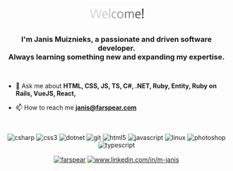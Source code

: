
<p align="center"><a href="https://github.com/farspear"><img src="https://github.com/Farspear/Farspear/blob/master/farspear-welcome.gif" alt="Welcome!" width="126" height="40"/></a></p>

<h3 align="center">I'm Janis Muiznieks, a passionate and driven software developer.<br>Always learning something new and expanding my expertise.</h3>
<br>

- 💬 Ask me about **HTML, CSS, JS, TS, C#, .NET, Ruby, Entity, Ruby on Rails, VueJS, React,**

- 📫 How to reach me **janis@farspear.com**

<br>    
<p align="center"><img src="https://devicons.github.io/devicon/devicon.git/icons/csharp/csharp-original.svg" alt="csharp" width="40" height="40"/> <img src="https://devicons.github.io/devicon/devicon.git/icons/css3/css3-original-wordmark.svg" alt="css3" width="40" height="40"/> <img src="https://devicons.github.io/devicon/devicon.git/icons/dot-net/dot-net-original-wordmark.svg" alt="dotnet" width="40" height="40"/> <img src="https://www.vectorlogo.zone/logos/git-scm/git-scm-icon.svg" alt="git" width="40" height="40"/> <img src="https://devicons.github.io/devicon/devicon.git/icons/html5/html5-original-wordmark.svg" alt="html5" width="40" height="40"/> <img src="https://devicons.github.io/devicon/devicon.git/icons/javascript/javascript-original.svg" alt="javascript" width="40" height="40"/> <img src="https://devicons.github.io/devicon/devicon.git/icons/linux/linux-original.svg" alt="linux" width="40" height="40"/> <img src="https://devicons.github.io/devicon/devicon.git/icons/photoshop/photoshop-plain.svg" alt="photoshop" width="40" height="40"/> <img src="https://devicons.github.io/devicon/devicon.git/icons/typescript/typescript-original.svg" alt="typescript" width="40" height="40"/></p><p align="center">
<a href="https://dev.to/farspear" target="blank"><img align="center" src="https://cdn.jsdelivr.net/npm/simple-icons@3.0.1/icons/dev-dot-to.svg" alt="farspear" height="30" width="30" /></a>
<a href="https://linkedin.com/in/m-janis" target="blank"><img align="center" src="https://cdn.jsdelivr.net/npm/simple-icons@3.0.1/icons/linkedin.svg" alt="www.linkedin.com/in/m-janis" height="30" width="30" /></a>
</p>
